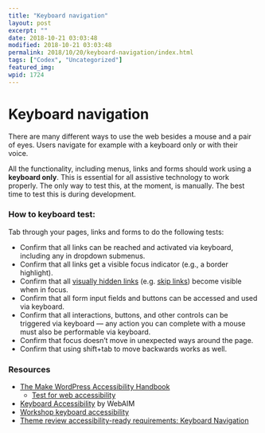 ```yaml
---
title: "Keyboard navigation"
layout: post
excerpt: ""
date: 2018-10-21 03:03:48
modified: 2018-10-21 03:03:48
permalink: 2018/10/20/keyboard-navigation/index.html
tags: ["Codex", "Uncategorized"]
featured_img: 
wpid: 1724
---
```


# Keyboard navigation

There are many different ways to use the web besides a mouse and a pair of eyes. Users navigate for example with a keyboard only or with their voice.

All the functionality, including menus, links and forms should work using a **keyboard only**. This is essential for all assistive technology to work properly. The only way to test this, at the moment, is manually. The best time to test this is during development.

### How to keyboard test:

Tab through your pages, links and forms to do the following tests:

- Confirm that all links can be reached and activated via keyboard, including any in dropdown submenus.
- Confirm that all links get a visible focus indicator (e.g., a border highlight).
- Confirm that all [visually hidden links](https://make.wordpress.org/accessibility/handbook/best-practices/markup/the-css-class-screen-reader-text/) (e.g. [skip links](https://make.wordpress.org/accessibility/handbook/best-practices/markup/skip-links/)) become visible when in focus.
- Confirm that all form input fields and buttons can be accessed and used via keyboard.
- Confirm that all interactions, buttons, and other controls can be triggered via keyboard — any action you can complete with a mouse must also be performable via keyboard.
- Confirm that focus doesn’t move in unexpected ways around the page.
- Confirm that using shift+tab to move backwards works as well.

### Resources

- [The Make WordPress Accessibility Handbook ](https://make.wordpress.org/accessibility/handbook/)
  - [Test for web accessibility](https://make.wordpress.org/accessibility/handbook/test-for-web-accessibility/)
- [Keyboard Accessibility](https://webaim.org/techniques/keyboard/) by WebAIM
- [Workshop keyboard accessibility](http://rianrietveld.com/2016/05/10/keyboard/)
- [Theme review accessibility-ready requirements: Keyboard Navigation](https://make.wordpress.org/themes/handbook/review/accessibility/required/)